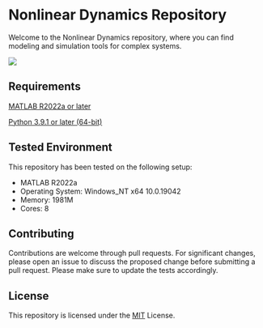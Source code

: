 # Nonlinear Dynamics Repository

Welcome to the Nonlinear Dynamics repository, where you can find modeling and simulation tools for complex systems.

<img src="https://github.com/sabneet95/Nonlinear-Dynamics/blob/main/2D_Cellular_Automaton.gif">

## Requirements

[MATLAB R2022a or later](https://www.mathworks.com/products/matlab.html)

[Python 3.9.1 or later (64-bit)](https://www.python.org/downloads/)

## Tested Environment

This repository has been tested on the following setup:

* MATLAB R2022a
* Operating System: Windows_NT x64 10.0.19042
* Memory: 1981M
* Cores: 8

## Contributing

Contributions are welcome through pull requests. For significant changes, please open an issue to discuss the proposed change before submitting a pull request. Please make sure to update the tests accordingly.

## License
This repository is licensed under the [MIT](https://github.com/sabneet95/Nonlinear-Dynamics/blob/main/LICENSE) License.
